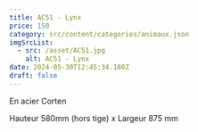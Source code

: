```yaml
---
title: AC51 - Lynx
price: 150
category: src/content/categories/animaux.json
imgSrcList:
  - src: /asset/AC51.jpg
    alt: AC51 - Lynx
date: 2024-05-30T12:45:34.180Z
draft: false
---
```


En acier Corten

Hauteur 580mm (hors tige) x Largeur 875 mm
